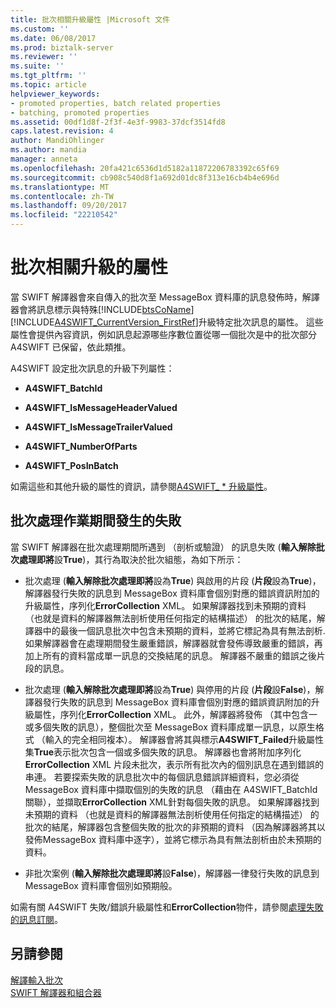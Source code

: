 ```yaml
---
title: 批次相關升級屬性 |Microsoft 文件
ms.custom: ''
ms.date: 06/08/2017
ms.prod: biztalk-server
ms.reviewer: ''
ms.suite: ''
ms.tgt_pltfrm: ''
ms.topic: article
helpviewer_keywords:
- promoted properties, batch related properties
- batching, promoted properties
ms.assetid: 00df1d8f-2f3f-4e3f-9983-37dcf3514fd8
caps.latest.revision: 4
author: MandiOhlinger
ms.author: mandia
manager: anneta
ms.openlocfilehash: 20fa421c6536d1d5182a11872206783392c65f69
ms.sourcegitcommit: cb908c540d8f1a692d01dc8f313e16cb4b4e696d
ms.translationtype: MT
ms.contentlocale: zh-TW
ms.lasthandoff: 09/20/2017
ms.locfileid: "22210542"
---
```

# <a name="batch-related-promoted-properties"></a>批次相關升級的屬性
當 SWIFT 解譯器會來自傳入的批次至 MessageBox 資料庫的訊息發佈時，解譯器會將訊息標示與特殊[!INCLUDE[btsCoName](../../includes/btsconame-md.md)][!INCLUDE[A4SWIFT_CurrentVersion_FirstRef](../../includes/a4swift-currentversion-firstref-md.md)]升級特定批次訊息的屬性。 這些屬性會提供內容資訊，例如訊息起源哪些序數位置從哪一個批次是中的批次部分 A4SWIFT 已保留，依此類推。  
  
 A4SWIFT 設定批次訊息的升級下列屬性：  
  
-   **A4SWIFT_BatchId**  
  
-   **A4SWIFT_IsMessageHeaderValued**  
  
-   **A4SWIFT_IsMessageTrailerValued**  
  
-   **A4SWIFT_NumberOfParts**  
  
-   **A4SWIFT_PosInBatch**  
  
 如需這些和其他升級的屬性的資訊，請參閱[A4SWIFT_ * 升級屬性](../../adapters-and-accelerators/accelerator-swift/a4swift-promoted-properties.md)。  
  
## <a name="failures-during-batch-processing"></a>批次處理作業期間發生的失敗  
 當 SWIFT 解譯器在批次處理期間所遇到 （剖析或驗證） 的訊息失敗 (**輸入解除批次處理即將**設**True**)，其行為取決於批次組態，為如下所示：  
  
-   批次處理 (**輸入解除批次處理即將**設為**True**) 與啟用的片段 (**片段**設為**True**)，解譯器發行失敗的訊息到 MessageBox 資料庫會個別對應的錯誤資訊附加的升級屬性，序列化**ErrorCollection** XML。 如果解譯器找到未預期的資料 （也就是資料的解譯器無法剖析使用任何指定的結構描述） 的批次的結尾，解譯器中的最後一個訊息批次中包含未預期的資料，並將它標記為具有無法剖析. 如果解譯器會在處理期間發生嚴重錯誤，解譯器就會發佈導致嚴重的錯誤，再加上所有的資料當成單一訊息的交換結尾的訊息。 解譯器不嚴重的錯誤之後片段的訊息。  
  
-   批次處理 (**輸入解除批次處理即將**設為**True**) 與停用的片段 (**片段**設**False**)，解譯器發行失敗的訊息到 MessageBox 資料庫會個別對應的錯誤資訊附加的升級屬性，序列化**ErrorCollection** XML。 此外，解譯器將發佈 （其中包含一或多個失敗的訊息），整個批次至 MessageBox 資料庫成單一訊息，以原生格式 （輸入的完全相同複本）。 解譯器會將其與標示**A4SWIFT_Failed**升級屬性集**True**表示批次包含一個或多個失敗的訊息。 解譯器也會將附加序列化**ErrorCollection** XML 片段未批次，表示所有批次內的個別訊息在遇到錯誤的串連。 若要探索失敗的訊息批次中的每個訊息錯誤詳細資料，您必須從 MessageBox 資料庫中擷取個別的失敗的訊息 （藉由在 A4SWIFT_BatchId 關聯），並擷取**ErrorCollection** XML針對每個失敗的訊息。 如果解譯器找到未預期的資料 （也就是資料的解譯器無法剖析使用任何指定的結構描述） 的批次的結尾，解譯器包含整個失敗的批次的非預期的資料 （因為解譯器將其以發佈MessageBox 資料庫中逐字），並將它標示為具有無法剖析由於未預期的資料。  
  
-   非批次案例 (**輸入解除批次處理即將**設**False**)，解譯器一律發行失敗的訊息到 MessageBox 資料庫會個別如預期般。  
  
 如需有關 A4SWIFT 失敗/錯誤升級屬性和**ErrorCollection**物件，請參閱[處理失敗的訊息訂閱](../../adapters-and-accelerators/accelerator-swift/working-with-failed-message-subscriptions.md)。  
  
## <a name="see-also"></a>另請參閱  
 [解譯輸入批次](../../adapters-and-accelerators/accelerator-swift/disassembling-inbound-batches.md)   
 [SWIFT 解譯器和組合器](../../adapters-and-accelerators/accelerator-swift/working-with-the-swift-disassembler-and-assembler.md)